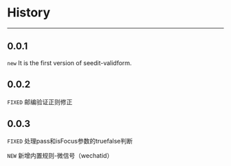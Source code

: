 # History

---

## 0.0.1
`new` It is the first version of seedit-validform.

## 0.0.2
`FIXED` 邮编验证正则修正

## 0.0.3

`FIXED` 处理pass和isFocus参数的truefalse判断

`NEW` 新增内置规则-微信号（wechatid）
